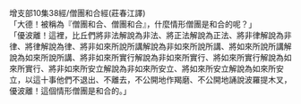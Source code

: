 增支部10集38經/僧團和合經(莊春江譯)  
「大德！被稱為『僧團和合、僧團和合』，什麼情形僧團是和合的呢？」  
「優波離！這裡，比丘們將非法解說為非法、將正法解說為正法、將非律解說為非律、將律解說為律、將非如來所說所講解說為非如來所說所講、將如來所說所講解說為如來所說所講、將非如來所實行解說為非如來所實行、將如來所實行解說為如來所實行、將非如來所安立解說為非如來所安立、將如來所安立解說為如來所安立，以這十事他們不退出、不離去，不公開地作羯磨、不公開地誦說波羅提木叉，優波離！這個情形僧團是和合的。」  
  
  
